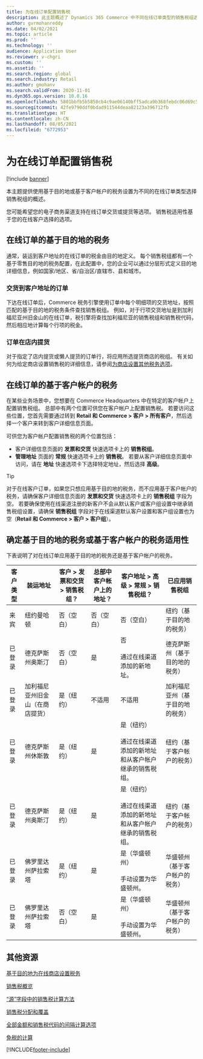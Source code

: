 ```yaml
---
title: 为在线订单配置销售税
description: 此主题概述了 Dynamics 365 Commerce 中不同在线订单类型的销售税组选择。
author: gvrmohanreddy
ms.date: 04/02/2021
ms.topic: article
ms.prod: ''
ms.technology: ''
audience: Application User
ms.reviewer: v-chgri
ms.custom: ''
ms.assetid: ''
ms.search.region: global
ms.search.industry: Retail
ms.author: gmohanv
ms.search.validFrom: 2020-11-01
ms.dyn365.ops.version: 10.0.16
ms.openlocfilehash: 5801bbfb5b5850cb4c9ae06140bff5adca9b368febdc06d69c538fc49f9ee40a
ms.sourcegitcommit: 42fe9790ddf0bdad911544deaa82123a396712fb
ms.translationtype: HT
ms.contentlocale: zh-CN
ms.lasthandoff: 08/05/2021
ms.locfileid: "6772953"
---
```

# <a name="configure-sales-tax-for-online-orders"></a>为在线订单配置销售税

[!include [banner](includes/banner.md)]

本主题提供使用基于目的地或基于客户帐户的税务设置为不同的在线订单类型选择销售税组的概述。 

您可能希望您的电子商务渠道支持在线订单交货或提货等选项。 销售税适用性基于您的在线客户选择的选项。 

## <a name="destination-based-taxes-for-online-orders"></a>在线订单的基于目的地的税务

通常，装运到客户地址的在线订单的税金由目的地定义。 每个销售税组都有一个基于零售目的地的税务配置，在此配置中，您的企业可以通过分层形式定义目的地详细信息，例如国家/地区、省/自治区/直辖市、县和城市。

### <a name="orders-delivered-to-customer-address"></a>交货到客户地址的订单

下达在线订单后，Commerce 税务引擎使用订单中每个明细项的交货地址，按照匹配的基于目的地的税务条件查找销售税组。 例如，对于行项交货地址是到加利福尼亚州旧金山的在线订单，税引擎将查找加利福尼亚的销售税组和销售税代码，然后相应地计算每个行项的税金。

### <a name="order-pick-up-in-store"></a>订单在店内提货

对于指定了店内提货或懒人提货的订单行，将应用所选提货商店的税组。 有关如何为给定商店设置销售税的详细信息，请参阅[为商店设置其他税务选项](/dynamicsax-2012/appuser-itpro/set-other-tax-options-for-stores)。

## <a name="customer-account-based-taxes-for-online-orders"></a>在线订单的基于客户帐户的税务

在某些业务场景中，您想要在 Commerce Headquarters 中在特定的客户帐户上配置销售税组。 总部中有两个位置可供您在客户帐户上配置销售税。 若要访问这些位置，您首先需要通过转到 **Retail 和 Commerce \> 客户 \> 所有客户**，然后选择一个客户来转到客户详细信息页面。

可供您为客户帐户配置销售税的两个位置包括：

- 客户详细信息页面的 **发票和交货** 快速选项卡上的 **销售税组**。 
- **管理地址** 页面的 **常规** 快速选项卡上的 **销售税**。 若要从客户详细信息页面中访问，请在 **地址** 快速选项卡下选择特定地址，然后选择 **高级**。

> [!TIP]
> 对于在线客户订单，如果您只想应用基于目的地的税务，而不应用基于客户帐户的税务，请确保客户详细信息页面的 **发票和交货** 快速选项卡上的 **销售税组** 字段为空。 若要确保使用在线渠道注册的新客户不会从默认客户或客户组设置中继承销售税组设置，请确保 **销售税组** 字段对于在线渠道默认客户设置和客户组设置也为空（**Retail 和 Commerce \> 客户 \> 客户组**）。

## <a name="determine-destination-based-tax-or-customer-account-based-tax-applicability"></a>确定基于目的地的税务或基于客户帐户的税务适用性 

下表说明了对在线订单应用基于目的地的税务还是基于客户帐户的税务。 

| 客户类型 | 装运地址                   | 客户 > 发票和交货 > 销售税组？ | 总部中客户帐户上的地址？ | 客户地址 > 高级 > 常规 > 销售税组？                                              | 已应用销售税组      |
|---------------|------------------------------------|-----------------------------------------------------|-----------------------------------|--------------------------------------------------------------------------------------------------------|------------------------------|
| 来宾         | 纽约曼哈顿                      | 否（空白）                                                | 否（空白）                              | 否（空白）                                                                                                   | 纽约（基于目的地的税务） |
| 已登录     | 德克萨斯州奥斯汀                          | 否（空白）                                             | 是                               | 否<br/><br/>通过在线渠道添加的新地址。                                                            | 德克萨斯州（基于目的地的税务） |
| 已登录     | 加利福尼亚州旧金山（在商店提货） | 是（纽约）                                            | 不适用                              | 不适用                                                                                                    | 加利福尼亚州（基于目的地的税务） |
| 已登录     | 德克萨斯州休斯敦                         | 是（纽约）                                            | 是                               | 是（纽约）<br/><br/>通过在线渠道添加的新地址和从客户帐户继承的销售税组。 | 纽约（基于客户帐户的税务）  |
| 已登录     | 德克萨斯州奥斯汀                          | 是（纽约）                                            | 是                               | 是（纽约）<br/><br/>通过在线渠道添加的新地址和从客户帐户继承的销售税组。 | 纽约（基于客户帐户的税务）  |
| 已登录     | 佛罗里达州萨拉索塔                       | 是（纽约）                                            | 是                               | 是（华盛顿州）<br/><br/>手动设置为华盛顿州。                                                                          | 华盛顿州（基于客户帐户的税务）  |
| 已登录     | 佛罗里达州萨拉索塔                       | 否（空白）                                                | 是                               | 是（华盛顿州）<br/><br/>手动设置为华盛顿州。                                                                          | 华盛顿州（基于客户帐户的税务）  |

## <a name="additional-resources"></a>其他资源

[基于目的地为在线商店设置税务](/dynamicsax-2012/appuser-itpro/set-up-taxes-for-online-stores-based-on-destination)

[销售税概览](../finance/general-ledger/indirect-taxes-overview.md?toc=%2fdynamics365%2fcommerce%2ftoc.json) 

[“源”字段中的销售税计算方法](../finance/general-ledger/sales-tax-calculation-methods-origin-field.md?toc=%2fdynamics365%2fcommerce%2ftoc.json) 

[ 销售税分配和覆盖](../supply-chain/procurement/tasks/sales-tax-assignment-overrides.md?toc=%2fdynamics365%2fcommerce%2ftoc.json) 

[全部金额和销售税代码的间隔计算选项](../finance/general-ledger/whole-amount-interval-options-sales-tax-codes.md?toc=%2fdynamics365%2fcommerce%2ftoc.json) 

[免税的计算](tax-exempt-price-inclusive.md) 



[!INCLUDE[footer-include](../includes/footer-banner.md)]